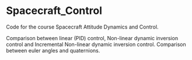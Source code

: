 # Spacecraft_Control
Code for the course Spacecraft Attitude Dynamics and Control.

Comparison between linear (PID) control, Non-linear dynamic inversion control and Incremental Non-linear dynamic inversion control.
Comparison between euler angles and quaternions.

